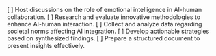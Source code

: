 [ ] Host discussions on the role of emotional intelligence in AI-human collaboration.
[ ] Research and evaluate innovative methodologies to enhance AI-human interaction.
[ ] Collect and analyze data regarding societal norms affecting AI integration.
[ ] Develop actionable strategies based on synthesized findings.
[ ] Prepare a structured document to present insights effectively.